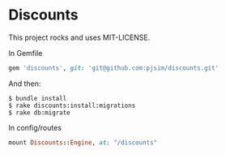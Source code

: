 # Discounts

This project rocks and uses MIT-LICENSE.

In Gemfile

```ruby
gem 'discounts', git: 'git@github.com:pjsim/discounts.git'
```

And then:
```
$ bundle install
$ rake discounts:install:migrations
$ rake db:migrate
```

In config/routes
```ruby
mount Discounts::Engine, at: "/discounts"
```
